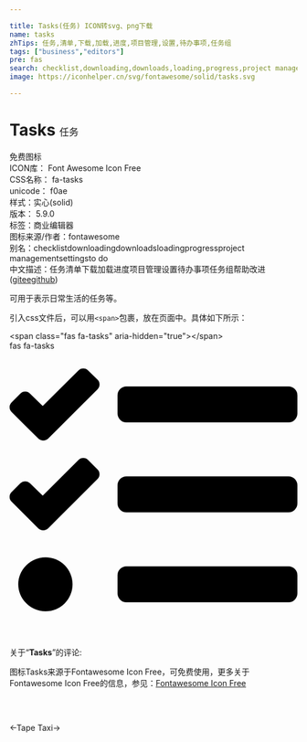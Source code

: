 ```yaml
---

title: Tasks(任务) ICON转svg、png下载
name: tasks
zhTips: 任务,清单,下载,加载,进度,项目管理,设置,待办事项,任务组
tags: ["business","editors"]
pre: fas
search: checklist,downloading,downloads,loading,progress,project management,settings,to do
image: https://iconhelper.cn/svg/fontawesome/solid/tasks.svg

---
```


# Tasks  <small style="font-size: 60%;font-weight: 100">任务</small>


<div class="detail-page">
<p>
<span><span class="badge-success badge">免费图标</span> </span>
<br/>
<span>
ICON库：
<span class="badge-secondary badge">Font Awesome Icon Free</span> 
</span>
<br/>
<span>
CSS名称：
<span class="badge-secondary badge">fa-tasks</span> 
</span>
<br/>
<span>
unicode：
<span class="badge-secondary badge">f0ae</span> 
<copy-btn content='f0ae' btn-title=""></copy-btn>
<copy-btn :content='String.fromCodePoint(parseInt("f0ae", 16))' btn-title="复制U"></copy-btn>
</span><br/><span>样式：<span class="badge-light badge">实心(solid)</span></span>
<br/>
<span>
版本：
<span class="badge-secondary badge">5.9.0</span> 
</span><br/><span>标签：<span class="badge-light badge"><router-link to="/tags/business.html">商业</router-link></span><span class="badge-light badge"><router-link to="/tags/editors.html">编辑器</router-link></span></span>
<br/>
<span>图标来源/作者：<span class="badge-light badge">fontawesome</span></span> 
<br/>
<span>别名：<span class="badge-light badge">checklist</span><span class="badge-light badge">downloading</span><span class="badge-light badge">downloads</span><span class="badge-light badge">loading</span><span class="badge-light badge">progress</span><span class="badge-light badge">project management</span><span class="badge-light badge">settings</span><span class="badge-light badge">to do</span></span><br/><span class="zh-detail">中文描述：<span class="badge-primary badge">任务</span><span class="badge-primary badge">清单</span><span class="badge-primary badge">下载</span><span class="badge-primary badge">加载</span><span class="badge-primary badge">进度</span><span class="badge-primary badge">项目管理</span><span class="badge-primary badge">设置</span><span class="badge-primary badge">待办事项</span><span class="badge-primary badge">任务组</span><span class="help-link"><span>帮助改进</span>(<a href="https://gitee.com/liuwave/icon-helper/edit/master/json/fontawesome/solid/tasks.json" target="_blank" rel="noopener noreferrer">gitee</a><a href="https://github.com/liuwave/icon-helper/edit/master/json/fontawesome/solid/tasks.json" target="_blank" rel="noopener noreferrer">github</a></span>)</span><br/>
</p>
</div><div class="description description alert alert-light">可用于表示日常生活的任务等。</div>
<div class="alert alert-dark">
  <i class="fas fa-tasks fa-xs"></i>
  <i class="fas fa-tasks fa-sm"></i>
  <i class="fas fa-tasks fa-lg"></i>
  <i class="fas fa-tasks fa-2x"></i>
  <i class="fas fa-tasks fa-3x"></i>
  <i class="fas fa-tasks fa-5x"></i>
  <i class="fas fa-tasks fa-7x"></i>
</div>
<div>
  <p>引入css文件后，可以用<code>&lt;span&gt;</code>包裹，放在页面中。具体如下所示：    
  </p>
  <div class="alert alert-primary" style="font-size: 14px">
    &lt;span class="fas fa-tasks" aria-hidden="true"&gt;&lt;/span&gt;
    <copy-btn content='<span class="fas fa-tasks" aria-hidden="true"></span>'></copy-btn>
  </div>
  <div class="alert alert-secondary">
    <i class="fas fa-tasks"
    style="font-size: 24px"
    aria-hidden="true"></i> fas fa-tasks
    <copy-btn content="fas fa-tasks" btn-title="复制图标名称"></copy-btn>
  </div>
</div>
<div id="svg" class="svg-wrap">
<svg xmlns="http://www.w3.org/2000/svg" viewBox="0 0 512 512"><path d="M139.61 35.5a12 12 0 0 0-17 0L58.93 98.81l-22.7-22.12a12 12 0 0 0-17 0L3.53 92.41a12 12 0 0 0 0 17l47.59 47.4a12.78 12.78 0 0 0 17.61 0l15.59-15.62L156.52 69a12.09 12.09 0 0 0 .09-17zm0 159.19a12 12 0 0 0-17 0l-63.68 63.72-22.7-22.1a12 12 0 0 0-17 0L3.53 252a12 12 0 0 0 0 17L51 316.5a12.77 12.77 0 0 0 17.6 0l15.7-15.69 72.2-72.22a12 12 0 0 0 .09-16.9zM64 368c-26.49 0-48.59 21.5-48.59 48S37.53 464 64 464a48 48 0 0 0 0-96zm432 16H208a16 16 0 0 0-16 16v32a16 16 0 0 0 16 16h288a16 16 0 0 0 16-16v-32a16 16 0 0 0-16-16zm0-320H208a16 16 0 0 0-16 16v32a16 16 0 0 0 16 16h288a16 16 0 0 0 16-16V80a16 16 0 0 0-16-16zm0 160H208a16 16 0 0 0-16 16v32a16 16 0 0 0 16 16h288a16 16 0 0 0 16-16v-32a16 16 0 0 0-16-16z"/></svg>
</div>
<detail full-name='fa-tasks'></detail>
<div class="icon-detail__container">
<p>关于“<b>Tasks</b>”的评论:</p>
</div>
<Vssue title="关于“Tasks”的评论" />    
<div><p>图标Tasks来源于Fontawesome Icon Free，可免费使用，更多关于  Fontawesome Icon Free的信息，参见：<a target="_blank" href="https://iconhelper.cn/fontawesome.html">Fontawesome Icon Free</a>
</p></div>

<div style="padding:2rem 0 " class="page-nav"><p class="inner"><span class="prev">←<router-link to="/icon/solid/tape.html">Tape</router-link></span> <span class="next"><router-link to="/icon/solid/taxi.html">Taxi</router-link>→</span></p></div>
